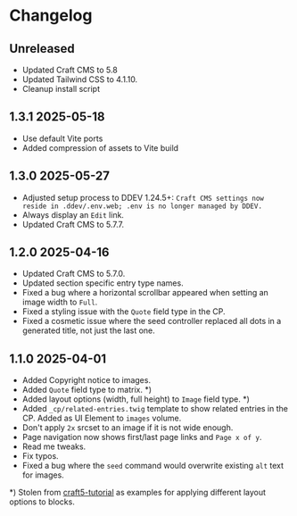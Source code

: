 # Changelog

## Unreleased

* Updated Craft CMS to 5.8
* Updated Tailwind CSS to 4.1.10.
* Cleanup install script

## 1.3.1 2025-05-18

* Use default Vite ports
* Added compression of assets to Vite build

## 1.3.0 2025-05-27

* Adjusted setup process to DDEV 1.24.5+: `Craft CMS settings now reside in .ddev/.env.web; .env is no longer managed by DDEV.`
* Always display an `Edit` link.
* Updated Craft CMS to 5.7.7.

## 1.2.0 2025-04-16

* Updated Craft CMS to 5.7.0.
* Updated section specific entry type names.
* Fixed a bug where a horizontal scrollbar appeared when setting an image width to `Full`.
* Fixed a styling issue with the `Quote` field type in the CP.
* Fixed a cosmetic issue where the seed controller replaced all dots in a generated title, not just the last one.

## 1.1.0 2025-04-01

* Added Copyright notice to images.
* Added `Quote` field type to matrix. *)
* Added layout options (width, full height)  to `Image` field type. *)
* Added `_cp/related-entries.twig` template to show related entries in the CP. Added as UI Element to `images` volume.
* Don't apply `2x` srcset to an image if it is not wide enough.
* Page navigation now shows first/last page links and `Page x of y`.
* Read me tweaks.
* Fix typos.
* Fixed a bug where the `seed` command would overwrite existing `alt` text for images.


*) Stolen from [craft5-tutorial](https://github.com/wsydney76/craft5-tutorial) as examples for applying different layout options to blocks.
